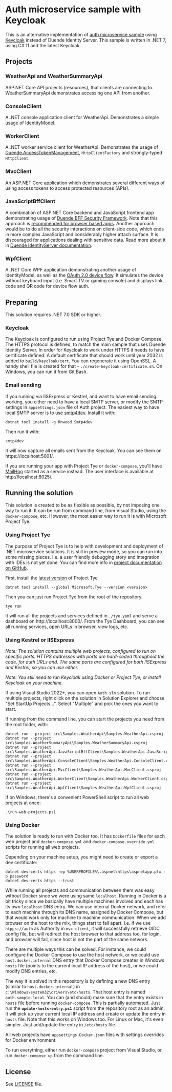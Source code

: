 # Auth microservice sample with Keycloak

This is an alternative implementation of [auth microservice sample](https://github.com/miroslavpopovic/auth-microservice-sample-dotnet7) using [Keycloak](https://www.keycloak.org/) instead of Duende Identity Server. This sample is written in .NET 7, using C# 11 and the latest Keycloak.

## Projects

### WeatherApi and WeatherSummaryApi

ASP.NET Core API projects (resources), that clients are connecting to. WeatherSummaryApi demonstrates accessing one API from another.

### ConsoleClient

A .NET console application client for WeatherApi. Demonstrates a simple usage of [IdentityModel](https://github.com/IdentityModel).

### WorkerClient

A .NET worker service client for WeatherApi. Demonstrates the usage of [Duende.AccessTokenManagement](https://github.com/DuendeSoftware/Duende.AccessTokenManagement/), `HttpClientFactory` and strongly-typed `HttpClient`.

### MvcClient

An ASP.NET Core application which demonstrates several different ways of using access tokens to access protected resources (APIs).

### JavaScriptBffClient

A combination of ASP.NET Core backend and JavaScript frontend app demonstrating usage of [Duende BFF Security Framework](https://docs.duendesoftware.com/identityserver/v6/bff/). Note that this approach is [recommended for browser based apps](https://datatracker.ietf.org/doc/html/draft-ietf-oauth-browser-based-apps). Another approach would be to do all the security interactions on client-side code, which ends in more complex JavaScript and considerably higher attach surface. It is discouraged for applications dealing with sensitive data. Read more about it in [Duende IdentityServer documentation](https://docs.duendesoftware.com/identityserver/v6/quickstarts/js_clients/).

### WpfClient

A .NET Core WPF application demonstrating another usage of IdentityModel, as well as the [OAuth 2.0 device flow](https://www.rfc-editor.org/rfc/rfc8628). It simulates the device without keyboard input (i.e. Smart TV or gaming console) and displays link, code and QR code for device flow auth.

## Preparing

This solution requires .NET 7.0 SDK or higher.

### Keycloak

The Keycloak is configured to run using Project Tye and Docker Compose. The HTTPS protocol is defined, to match the main sample that uses Duende Identity Server. In order for Keycloak to work under HTTPS it needs to have certificate defined. A default certificate that should work until year 2032 is added to `build/keycloak/cert`. You can regenerate it using OpenSSL. A handy shell file is created for that - `./create-keycloak-certificate.sh`. On Windows, you can run it from Git Bash.

### Email sending

If you running via IISExpress or Kestrel, and want to have email sending working, you either need to have a local SMTP server, or modify the SMTP settings in `appsettings.json` file of Auth project. The easiest way to have local SMTP server is to use [smtp4dev](https://github.com/rnwood/smtp4dev). Install it with:

```shell
dotnet tool install -g Rnwood.Smtp4dev
```

Then run it with:

```shell
smtp4dev
```

It will now capture all emails sent from the Keycloak. You can see them on https://localhost:5001/.

If you are running your app with Project Tye or `docker-compose`, you'll have [MailHog](https://github.com/mailhog/MailHog) started as a service instead. The user interface is available at http://localhost:8025/.

## Running the solution

This solution is created to be as flexible as possible, by not imposing one way to run it. It can be run from command line, from Visual Studio, using the `docker-compose`, etc. However, the most easier way to run it is with Microsoft Project Tye.

### Using Project Tye

The purpose of Project Tye is to help with development and deployment of .NET microservice solutions. It is still in preview mode, so you can run into some missing pieces. I.e. a user friendly debugging story and integration with IDEs is not yet done. You can find more info in [project documentation on GitHub](https://github.com/dotnet/tye/tree/master/docs).

First, install the [latest version](https://www.nuget.org/packages/Microsoft.Tye) of Project Tye

```shell
dotnet tool install --global Microsoft.Tye --version <version>
```

Then you can just run Project Tye from the root of the repository.

```shell
tye run
```

It will run all the projects and services defined in `./tye.yaml` and serve a dashboard on http://localhost:8000/. From the Tye Dashboard, you can see all running services, open URLs in browser, view logs, etc.

### Using Kestrel or IISExpress

*Note: The solution contains multiple web projects, configured to run on specific ports. HTTPS addresses with ports are hard-coded throughout the code, for auth URLs and. The same ports are configured for both IISExpress and Kestrel, so you can use either.*

*Note: You still need to run Keycloak using Docker or Project Tye, or install Keycloak on your machine.*

If using Visual Studio 2022+, you can open `Auth.sln` solution. To run multiple projects, right click on the solution in Solution Explorer and choose "Set StartUp Projects...". Select "Multiple" and pick the ones you want to start.

If running from the command line, you can start the projects you need from the root folder, with:

```shell
dotnet run --project src\Samples.WeatherApi\Samples.WeatherApi.csproj
dotnet run --project src\Samples.WeatherSummaryApi\Samples.WeatherSummaryApi.csproj
dotnet run --project src\Samples.WeatherApi.JavaScriptBffClient\Samples.WeatherApi.JavaScriptBffClient.csproj
dotnet run --project src\Samples.WeatherApi.ConsoleClient\Samples.WeatherApi.ConsoleClient.csproj
dotnet run --project src\Samples.WeatherApi.MvcClient\Samples.WeatherApi.MvcClient.csproj
dotnet run --project src\Samples.WeatherApi.WorkerClient\Samples.WeatherApi.WorkerClient.csproj
dotnet run --project src\Samples.WeatherApi.WpfClient\Samples.WeatherApi.WpfClient.csproj
```

If on Windows, there's a convenient PowerShell script to run all web projects at once:

```shell
.\run-web-projects.ps1
```

### Using Docker

The solution is ready to run with Docker too. It has `Dockerfile` files for each web project and `docker-compose.yml` and `docker-compose.override.yml` scripts for running all web projects.

Depending on your machine setup, you might need to create or export a dev certificate:

```shell
dotnet dev-certs https -ep %USERPROFILE%\.aspnet\https\aspnetapp.pfx -p password
dotnet dev-certs https --trust
```

While running all projects and communication between them was easy without Docker since we were using same `localhost`. Running in Docker is a bit tricky since we basically have multiple machines involved and each has its own `localhost` DNS entry. We can use internal Docker network, and refer to each machine through its DNS name, assigned by Docker Compose, but that would work only for machine to machine communication. When we add browser on the host to the mix, things start to fall apart. I.e. if we use `htpps://auth` as Authority in `mvc-client`, it will successfully retrieve OIDC config file, but will redirect the host browser to that address too, for login, and browser will fail, since host is not the part of the same network.

There are multiple ways this can be solved. For instance, we could configure the Docker Compose to use the host network, or we could use `host.docker.internal` DNS entry that Docker Compose creates in Windows `hosts` file (points to the current local IP address of the host), or we could modify DNS entries, etc.

The way it is solved in this repository is by defining a new DNS entry (similar to `host.docker.internal`) in `c:\Windows\system32\drivers\etc\hosts`. That host entry is named `auth.sample.local`. You can (and should) make sure that the entry exists in `hosts` file before running `docker-compose`. This is partially automated. Just run the **`update-hosts-entry.ps1`** script from the repository root as an admin. It will pick up your current local IP address and create or update the entry in `hosts` file. Note that this works on Windows too. For Linux or Mac, it's even simpler. Just add/update the entry in `/etc/hosts` file.

All web projects have `appsettings.Docker.json` files with settings overrides for Docker environment.

To run everything, either run `docker-compose` project from Visual Studio, or run `docker-compose up` from the command line.

## License

See [LICENSE](LICENSE) file.
